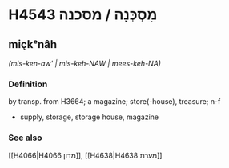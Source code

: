 # H4543 מִסְכְּנָה / מסכנה

## miçkᵉnâh

_(mis-ken-aw' | mis-keh-NAW | mees-keh-NA)_

### Definition

by transp. from H3664; a magazine; store(-house), treasure; n-f

- supply, storage, storage house, magazine

### See also

[[H4066|H4066 מדון]], [[H4638|H4638 מערת]]
